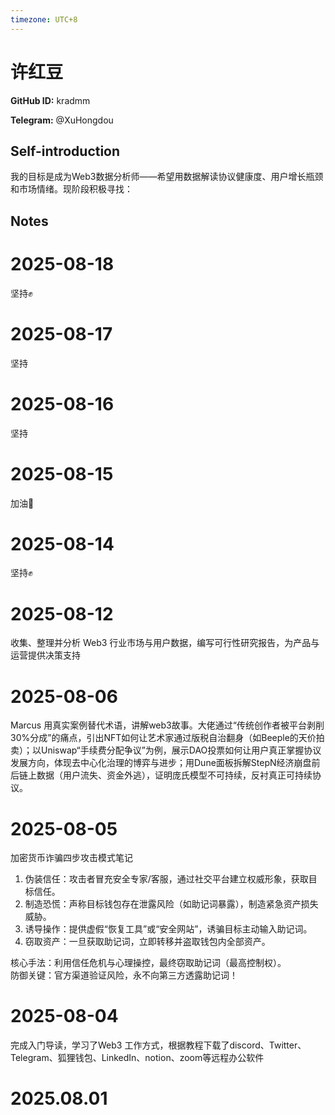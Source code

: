 ```yaml
---
timezone: UTC+8
---
```


# 许红豆

**GitHub ID:** kradmm

**Telegram:** @XuHongdou

## Self-introduction

我的目标是成为Web3数据分析师——希望用数据解读协议健康度、用户增长瓶颈和市场情绪。现阶段积极寻找：

## Notes

<!-- Content_START -->
# 2025-08-18

坚持✊

# 2025-08-17

坚持

# 2025-08-16

坚持

# 2025-08-15

加油👏

# 2025-08-14

坚持✊

# 2025-08-12

收集、整理并分析 Web3 行业市场与用户数据，编写可行性研究报告，为产品与运营提供决策支持

# 2025-08-06

Marcus 用真实案例替代术语，讲解web3故事。大佬通过“传统创作者被平台剥削30%分成”的痛点，引出NFT如何让艺术家通过版税自治翻身（如Beeple的天价拍卖）；以Uniswap“手续费分配争议”为例，展示DAO投票如何让用户真正掌握协议发展方向，体现去中心化治理的博弈与进步；用Dune面板拆解StepN经济崩盘前后链上数据（用户流失、资金外逃），证明庞氏模型不可持续，反衬真正可持续协议。

# 2025-08-05

加密货币诈骗四步攻击模式笔记  
1. 伪装信任：攻击者冒充安全专家/客服，通过社交平台建立权威形象，获取目标信任。  
2. 制造恐慌：声称目标钱包存在泄露风险（如助记词暴露），制造紧急资产损失威胁。  
3. 诱导操作：提供虚假“恢复工具”或“安全网站”，诱骗目标主动输入助记词。  
4. 窃取资产：一旦获取助记词，立即转移并盗取钱包内全部资产。  

核心手法：利用信任危机与心理操控，最终窃取助记词（最高控制权）。  
防御关键：官方渠道验证风险，永不向第三方透露助记词！

# 2025-08-04

完成入门导读，学习了Web3 工作方式，根据教程下载了discord、Twitter、Telegram、狐狸钱包、LinkedIn、notion、zoom等远程办公软件


# 2025.08.01


<!-- Content_END -->
